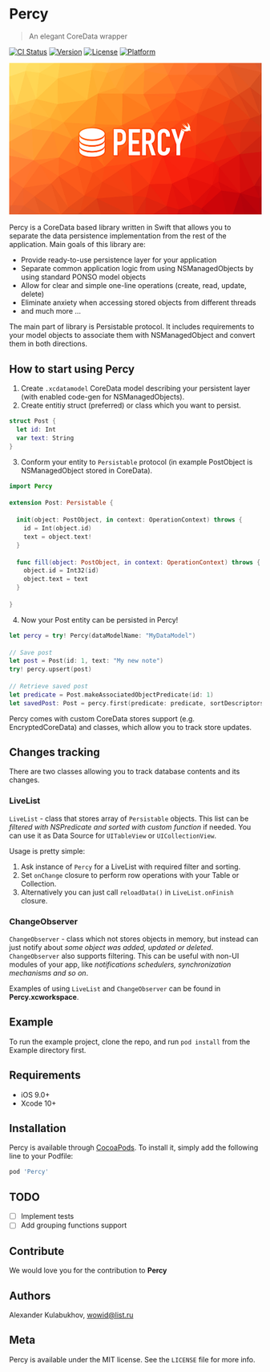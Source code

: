 # Percy
> An elegant CoreData wrapper

[![CI Status](https://img.shields.io/travis/akoulabukhov/Percy.svg?style=flat)](https://travis-ci.org/akoulabukhov/Percy)
[![Version](https://img.shields.io/cocoapods/v/Percy.svg?style=flat)](https://cocoapods.org/pods/Percy)
[![License](https://img.shields.io/cocoapods/l/Percy.svg?style=flat)](https://cocoapods.org/pods/Percy)
[![Platform](https://img.shields.io/cocoapods/p/Percy.svg?style=flat)](https://cocoapods.org/pods/Percy)

![](header.png)

Percy is a CoreData based library written in Swift that allows you to separate the data persistence implementation from the rest of the application. Main goals of this library are:

* Provide ready-to-use persistence layer for your application
* Separate common application logic from using NSManagedObjects by using standard PONSO model objects
* Allow for clear and simple one-line operations (create, read, update, delete)
* Eliminate anxiety when accessing stored objects from different threads
* and much more ...

The main part of library is Persistable protocol. It includes requirements to your model objects to associate them with NSManagedObject and convert them in both directions.

## How to start using Percy

1. Create ``.xcdatamodel`` CoreData model describing your persistent layer (with enabled code-gen for NSManagedObjects).
2. Create entitiy struct (preferred) or class which you want to persist.

```swift
struct Post {
  let id: Int
  var text: String
}
```

3. Conform your entity to ``Persistable`` protocol (in example PostObject is NSManagedObject stored in CoreData).

```swift
import Percy

extension Post: Persistable {

  init(object: PostObject, in context: OperationContext) throws {
    id = Int(object.id)
    text = object.text!
  }

  func fill(object: PostObject, in context: OperationContext) throws {
    object.id = Int32(id)
    object.text = text
  }

}
```
4. Now your Post entity can be persisted in Percy!

```swift
let percy = try! Percy(dataModelName: "MyDataModel")

// Save post
let post = Post(id: 1, text: "My new note")
try! percy.upsert(post)

// Retrieve saved post
let predicate = Post.makeAssociatedObjectPredicate(id: 1)
let savedPost: Post = percy.first(predicate: predicate, sortDescriptors: nil)!
```

Percy comes with custom CoreData stores support (e.g. EncryptedCoreData) and classes, which allow you to track store updates.

## Changes tracking

There are two classes allowing you to track database contents and its changes.

### LiveList

`LiveList` - class that stores array of `Persistable` objects. This list can be _filtered with NSPredicate and sorted with custom function_ if needed. You can use it as Data Source for `UITableView` or `UICollectionView`.

Usage is pretty simple:
1. Ask instance of `Percy` for a LiveList with required filter and sorting.
2. Set `onChange` closure to perform row operations with your Table or Collection.
3. Alternatively you can just call `reloadData()` in `LiveList.onFinish` closure.

### ChangeObserver

`ChangeObserver` - class which not stores objects in memory, but instead can just notify about _some object was added, updated or deleted_. `ChangeObserver` also supports filtering. This can be useful with non-UI modules of your app, like _notifications schedulers, synchronization mechanisms and so on_.

Examples of using `LiveList` and `ChangeObserver` can be found in **Percy.xcworkspace**.

## Example

To run the example project, clone the repo, and run `pod install` from the Example directory first.

## Requirements

- iOS 9.0+
- Xcode 10+

## Installation

Percy is available through [CocoaPods](https://cocoapods.org). To install
it, simply add the following line to your Podfile:

```ruby
pod 'Percy'
```

## TODO

- [ ] Implement tests
- [ ] Add grouping functions support

## Contribute

We would love you for the contribution to **Percy**

## Authors

Alexander Kulabukhov, wowid@list.ru

## Meta

Percy is available under the MIT license. See the ``LICENSE`` file for more info.
